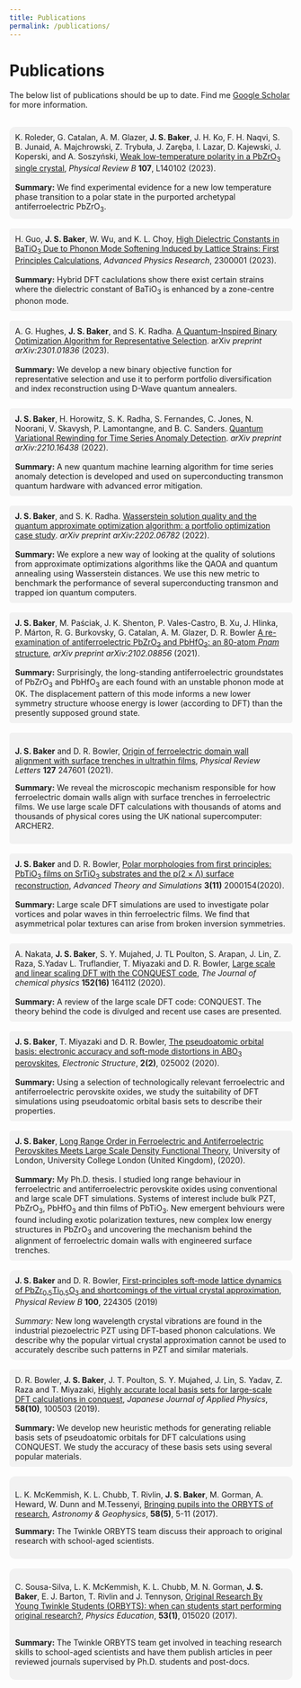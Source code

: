 ```yaml
---
title: Publications
permalink: /publications/
---
```


# Publications

The below list of publications should be up to date. Find me [Google Scholar](https://scholar.google.co.uk/citations?user=Tct_ymQAAAAJ&hl=en) for more information.
<br><br>

<div style="background-color: #f2f2f2; border-radius: 10px; padding: 10px;">
K. Roleder, G. Catalan, A. M. Glazer, <b>J. S. Baker</b>, J. H. Ko, F. H. Naqvi, S. B. Junaid, A. Majchrowski, Z. Trybuła, J. Zaręba, I. Lazar, D. Kajewski, J. Koperski, and A. Soszyński, <a href="https://doi.org/10.1103/PhysRevB.107.L140102">Weak low-temperature polarity in a PbZrO<sub>3</sub> single crystal</a>, <i>Physical Review B</i> <b>107</b>, L140102 (2023).<br><br>
<b>Summary:</b> We find experimental evidence for a new low temperature phase transition to a polar state in the purported archetypal antiferroelectric PbZrO<sub>3</sub>.
</div>

<br>

<div style="background-color: #f2f2f2; border-radius: 5px; padding: 10px;">
H. Guo, <b>J. S. Baker</b>, W. Wu, and K. L. Choy, <a href="https://doi.org/10.1002/apxr.202300001">High Dielectric Constants in BaTiO<sub>3</sub> Due to Phonon Mode Softening Induced by Lattice Strains: First Principles Calculations</a>, <i>Advanced Physics Research</i>, 2300001 (2023).<br><br>
<b>Summary:</b> Hybrid DFT caclulations show there exist certain strains where the dielectric constant of BaTiO<sub>3</sub> is enhanced by a zone-centre phonon mode.
</div>

<br>

<div style="background-color: #f2f2f2; border-radius: 5px; padding: 10px;">
A. G. Hughes, <b>J. S. Baker</b>, and S. K. Radha. <a href="https://arxiv.org/abs/2301.01836">A Quantum-Inspired Binary Optimization Algorithm for Representative Selection</a>. arXiv <i>preprint arXiv:2301.01836</i> (2023).<br><br>
<b>Summary:</b> We develop a new binary objective function for representative selection and use it to perform portfolio diversification and index reconstruction using D-Wave quantum annealers.
</div>

<br>

<div style="background-color: #f2f2f2; border-radius: 5px; padding: 10px;">
<b>J. S. Baker</b>, H. Horowitz, S. K. Radha, S. Fernandes, C. Jones, N. Noorani, V. Skavysh, P. Lamontangne, and B. C. Sanders. <a href="https://doi.org/10.48550/arXiv.2210.16438">Quantum Variational Rewinding for Time Series Anomaly Detection</a>. <i>arXiv preprint arXiv:2210.16438</i> (2022).<br><br>
<b>Summary:</b> A new quantum machine learning algorithm for time series anomaly detection is developed and used on superconducting transmon quantum hardware with advanced error mitigation.
</div>

<br>

<div style="background-color: #f2f2f2; border-radius: 5px; padding: 10px;">
<b>J. S. Baker</b>, and S. K. Radha. <a href="https://doi.org/10.48550/arXiv.2202.06782">Wasserstein solution quality and the quantum approximate optimization algorithm: a portfolio optimization case study</a>. <i>arXiv preprint arXiv:2202.06782</i> (2022).<br><br>
<b>Summary:</b> We explore a new way of looking at the quality of solutions from approximate optimizations algorithms like the QAOA and quantum annealing using Wasserstein distances. We use this new metric to benchmark the performance of several superconducting transmon and trapped ion quantum computers.
</div>

<br>

<div style="background-color: #f2f2f2; border-radius: 5px; padding: 10px;">
<b>J. S. Baker</b>, M. Paściak, J. K. Shenton, P. Vales-Castro, B. Xu, J. Hlinka, P. Márton, R. G. Burkovsky, G. Catalan, A. M. Glazer, D. R. Bowler <a href="https://doi.org/10.48550/arXiv.2102.08856">A re-examination of antiferroelectric PbZrO<sub>3</sub> and PbHfO<sub>3</sub>: an 80-atom <i>Pnam</i> structure</a>, <i>arXiv preprint arXiv:2102.08856</i> (2021).<br><br>
<b>Summary:</b> Surprisingly, the long-standing  antiferroelectric groundstates of PbZrO<sub>3</sub> and PbHfO<sub>3</sub> are each found with an unstable phonon mode at 0K. The displacement pattern of this mode informs a new lower symmetry structure whoose energy is lower (according to DFT) than the presently supposed ground state.
</div>

<br>

<div style="background-color: #f2f2f2; border-radius: 5px; padding: 10px;">
    <p><b>J. S. Baker</b> and D. R. Bowler, <a href="https://doi.org/10.1103/PhysRevLett.127.247601">Origin of ferroelectric domain wall alignment with surface trenches in ultrathin films</a>, <i>Physical Review Letters</i> <b>127</b> 247601 (2021).</p>
    <p><strong>Summary:</strong> We reveal the microscopic mechanism responsible for how ferroelectric domain walls align with surface trenches in ferroelectric films. We use large scale DFT calculations with thousands of atoms and thousands of physical cores using the UK national supercomputer: ARCHER2.</p>
</div>

<br>

<div style="background-color: #f2f2f2; border-radius: 5px; padding: 10px;">
    <b>J. S. Baker</b> and D. R. Bowler, <a href="https://doi.org/10.1002/adts.202000154">Polar morphologies from first principles: PbTiO<sub>3</sub> films on SrTiO<sub>3</sub> substrates and the p(2 × Λ) surface reconstruction</a>, <i>Advanced Theory and Simulations</i> <b>3(11)</b> 2000154(2020).<br><br>
    <b>Summary:</b> Large scale DFT simulations are used to investigate polar vortices and polar waves in thin ferroelectric films. We find that asymmetrical polar textures can arise from broken inversion symmetries.
</div>

<br>

<div style="background-color: #f2f2f2; border-radius: 5px; padding: 10px;">
  A. Nakata, <b>J. S. Baker</b>, S. Y. Mujahed, J. TL Poulton, S. Arapan, J. Lin, Z. Raza, S.Yadav L. Truflandier, T. Miyazaki and D. R. Bowler, <a href="https://doi.org/10.1063/5.0005074">Large scale and linear scaling DFT with the CONQUEST code</a>, <i>The Journal of chemical physics</i> <b>152(16)</b> 164112 (2020).
  <br><br>
  <b>Summary:</b> A review of the large scale DFT code: CONQUEST. The theory behind the code is divulged and recent use cases are presented.
</div>

<br>

<div style="background-color: #f2f2f2; border-radius: 5px; padding: 10px;">
    <b>J. S. Baker</b>, T. Miyazaki and D. R. Bowler, <a href="https://iopscience.iop.org/article/10.1088/2516-1075/ab950e">The pseudoatomic orbital basis: electronic accuracy and soft-mode distortions in ABO<sub>3</sub> perovskites</a>, <i>Electronic Structure</i>, <b>2(2)</b>, 025002 (2020).
    <br><br>
    <b>Summary:</b> Using a selection of technologically relevant ferroelectric and antiferroelectric perovskite oxides, we study the suitability of DFT simulations using pseudoatomic orbital basis sets to describe their properties.
</div>

<br>

<div style="background-color: #f2f2f2; border-radius: 5px; padding: 10px;">
<b>J. S. Baker</b>, <a href="https://discovery.ucl.ac.uk/id/eprint/10118419/">Long Range Order in Ferroelectric and Antiferroelectric Perovskites Meets Large Scale Density Functional Theory</a>, University of London, University College London (United Kingdom), (2020).
<br><br>
<b>Summary:</b> My Ph.D. thesis. I studied long range behaviour in ferroelectric and antiferroelectric perovskite oxides using conventional and large scale DFT simulations. Systems of interest include bulk PZT, PbZrO<sub>3</sub>, PbHfO<sub>3</sub> and thin films of PbTiO<sub>3</sub>. New emergent behviours were found including exotic polarization textures, new complex low energy structures in PbZrO<sub>3</sub> and uncovering the mechanism behind the alignment of ferroelectric domain walls with engineered surface trenches.
</div>

<br>

<div style="background-color:#f2f2f2; border-radius:10px; padding:10px;">
<b>J. S. Baker</b> and D. R. Bowler, <a href="https://doi.org/10.1103/PhysRevB.100.224305">First-principles soft-mode lattice dynamics of PbZr<sub>0.5</sub>Ti<sub>0.5</sub>O<sub>3</sub> and shortcomings of the virtual crystal approximation</a>, <i>Physical Review B</i> <b>100</b>, 224305 (2019)<br>
<br>
<em>Summary:</em> New long wavelength crystal vibrations are found in the industrial piezoelectric PZT using DFT-based phonon calculations. We describe why the popular virtual crystal approximation cannot be used to accurately describe such patterns in PZT and similar materials.
</div>

<br>

<div style="background-color: #f2f2f2; border-radius: 5px; padding: 10px;">
D. R. Bowler, <b>J. S. Baker</b>, J. T. Poulton, S. Y. Mujahed, J. Lin, S. Yadav, Z. Raza and T. Miyazaki, <a href="https://iopscience.iop.org/article/10.7567/1347-4065/ab45af/meta">Highly accurate local basis sets for large-scale DFT calculations in conquest</a>, <i>Japanese Journal of Applied Physics</i>, <b>58(10)</b>, 100503 (2019).<br><br>
<b>Summary:</b> We develop new heuristic methods for generating reliable basis sets of pseudoatomic orbitals for DFT calculations using CONQUEST. We study the accuracy of these basis sets using several popular materials.
</div>

<br>

<div style="background-color: #f2f2f2; padding: 10px; border-radius: 10px;">
    <p>
        L. K. McKemmish, K. L. Chubb, T. Rivlin, <strong>J. S. Baker</strong>, M. Gorman, A. Heward, W. Dunn and M.Tessenyi, 
        <a href="https://doi.org/10.1093/astrogeo/atx169">Bringing pupils into the ORBYTS of research</a>, 
        <em>Astronomy &amp; Geophysics</em>, <strong>58(5)</strong>, 5-11 (2017).
    </p>
    <p>
        <strong>Summary:</strong> The Twinkle ORBYTS team discuss their approach to original research with school-aged scientists.
    </p>
</div>

<br>

<div style="background-color: #f2f2f2; border-radius: 10px; padding: 10px;">

C. Sousa-Silva, L. K. McKemmish, K. L. Chubb, M. N. Gorman, <strong>J. S. Baker</strong>, E. J. Barton, T. Rivlin and J. Tennyson, <a href="https://iopscience.iop.org/article/10.1088/1361-6552/aa8f2a/meta">Original Research By Young Twinkle Students (ORBYTS): when can students start performing original research?</a>, <em>Physics Education</em>, <strong>53(1)</strong>, 015020 (2017). <br><br>

<strong>Summary:</strong> The Twinkle ORBYTS team get involved in teaching research skills to school-aged scientists and have them publish articles in peer reviewed journals supervised by Ph.D. students and post-docs.

</div>